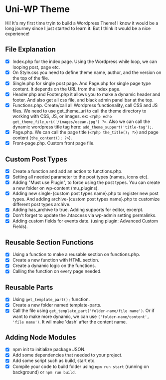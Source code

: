# Uni-WP Theme

Hi! It's my first time tryin to build a Wordpress Theme! I know it would be a long journey since I just started to learn it. But I think it would be a nice experience!

## File Explanation

-  [x] Index.php for the index page. Using the Wordpress while loop, we can looping post, page etc.
-  [x] On Style.css you need to define theme name, author, and the version on the top of the file.
-  [x] Single.php for single post page. And Page.php for single page type content. It depends on the URL from the index page.
-  [x] Header.php and Footer.php it allows you to make a dynamic header and footer. And also get all css file, and black admin panel bar at the top.
-  [x] Functions.php. Create/call all Wordpress functionality, call CSS and JS files. We need to use get_theme_uri to call the theme directory to working with CSS, JS, or images. ex: `<?php echo get_theme_file_uri('/images/ocean.jpg') ?>`. Also we can call the dynamic wordpress title tag here: `add_theme_support('title-tag');`.
-  [x] Page.php. We can call the page title (`<?php the_title(); ?>`) and page content (`the_content(); ?>`).
-  [x] Front-page.php. Custom front page file.

## Custom Post Types

-  [x] Create a function and add an action to functions.php.
-  [x] Setting all needed parameter to the post types (names, icons etc).
-  [x] Adding "Must use Plugin", to force using the post types. You can create a new folder on wp-content (mu_plugins).
-  [x] Adding new single-{custom post types name}.php to register new post types. And adding archive-{custom post types name}.php to customize different post types archive.
-  [x] Adding has_archive to true. Adding supports for editor, excerpt.
-  [x] Don't forget to update the .htaccess via wp-admin setting permalinks.
-  [x] Adding custom fields for events date. (using plugin: Advanced Custom Fields).

## Reusable Section Functions

-  [x] Using a function to make a reusable section on functions.php.
-  [x] Create a new function with HTML section.
-  [x] Create a dynamic logic on the functions.
-  [x] Calling the function on every page needed.

## Reusable Parts

-  [x] Using `get_template_part();` function.
-  [x] Create a new folder named template-parts.
-  [x] Call the file using `get_template_part('folder-name/file name')`. Or if want to make more dynamic, we can use `('folder-name/content', 'file name')`. It wil make 'dash' after the content name.

## Adding Node Modules

-  [x] npm init to initialize package JSON.
-  [x] Add some dependencies that needed to your project.
-  [x] Add some script such as build, start etc.
-  [x] Compile your code to build folder using `npm run start` (running on background) or `npm run build`.
